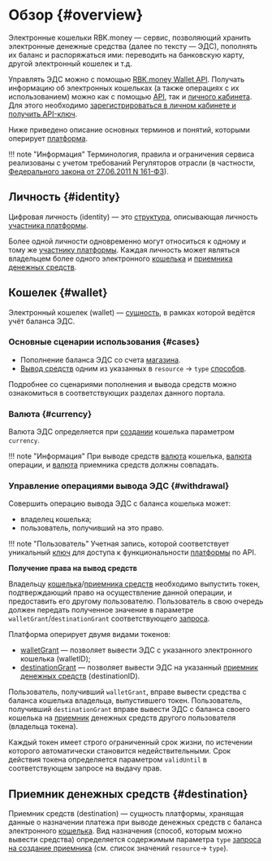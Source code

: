 # Обзор {#overview}

Электронные кошельки RBK.money — сервис, позволяющий хранить электронные денежные средства (далее по тексту — ЭДС), пополнять их баланс и распоряжаться ими: переводить на банковскую карту, другой электронный кошелек и т.д.

Управлять ЭДС можно с помощью [RBK.money Wallet API](https://rbkmoney.github.io/wallets-api/v0/). Получать информацию об электронных кошельках (а также операциях с их использованием) можно как с помощью [API](https://rbkmoney.github.io/wallets-api/v0/), так и [личного кабинета](https://help.rbkmoney.com/lk/lk/#wallets). Для этого необходимо [зарегистрироваться в личном кабинете и получить API-ключ](https://developer.rbk.money/docs/payments/overview/#lk).

Ниже приведено описание основных терминов и понятий, которыми оперирует [платформа](https://developer.rbk.money/docs/payments/overview/#_1).

!!! note "Информация"
    Терминология, правила и ограничения сервиса реализованы с учетом требований Регуляторов отрасли (в частности, [Федерального закона от 27.06.2011 N 161-ФЗ](http://pravo.gov.ru/proxy/ips/?docbody=&nd=102148779)).

## Личность {#identity}

Цифровая личность (identity) — это [структура](https://rbkmoney.github.io/wallets-api/v0/#operation/createIdentity), описывающая личность [участника платформы](https://developer.rbk.money/api/#tag/Parties).

Более одной личности одновременно могут относиться к одному и тому же [участнику платформы](https://developer.rbk.money/api/#tag/Parties). Каждая личность может являться владельцем более одного электронного [кошелька](#wallet) и [приемника денежных средств](#destination).

## Кошелек {#wallet}

Электронный кошелек (wallet) — [сущность](https://rbkmoney.github.io/wallets-api/v0/#operation/createWallet), в рамках которой ведётся учёт баланса ЭДС.

### Основные сценарии использования {#cases}

* Пополнение баланса ЭДС со счета [магазина](https://developer.rbk.money/docs/payments/overview/#shop).
* [Вывод средств](https://rbkmoney.github.io/wallets-api/v0/#operation/createWithdrawal) одним из указанных в `resource`
→ `type` [способов](https://rbkmoney.github.io/wallets-api/v0/#operation/createDestination).

Подробнее со сценариями пополнения и вывода средств можно ознакомиться в соответствующих разделах данного портала.

### Валюта {#currency}

Валюта ЭДС определяется при [создании](https://rbkmoney.github.io/wallets-api/v0/#operation/createWallet) кошелька параметром `currency`.

!!! note "Информация"
    При выводе средств [валюта](https://rbkmoney.github.io/wallets-api/v0/#operation/createWallet) кошелька, [валюта](https://rbkmoney.github.io/wallets-api/v0/#operation/createWithdrawal) операции, и [валюта](https://rbkmoney.github.io/wallets-api/v0/#operation/createDestination) приемника средств должны совпадать.

### Управление операциями вывода ЭДС {#withdrawal}

Совершить операцию вывода ЭДС с баланса кошелька может:

* владелец кошелька;
* пользователь, получивший на это право.

!!! note "Пользователь"
    Учетная запись, которой соответствует уникальный [ключ](https://developer.rbk.money/docs/payments/overview/#lk) для доступа к функциональности [платформы](https://developer.rbk.money/docs/payments/overview/#_1) по API.

**Получение права на вывод средств**

Владельцу [кошелька](#wallet)/[приемника средств](#destination) необходимо выпустить токен, подтверждающий право на осуществление данной операции, и предоставить его другому пользователю. Пользователь в свою очередь должен передать полученное значение в параметре `walletGrant`/`destinationGrant` соответствующего [запроса](https://rbkmoney.github.io/wallets-api/v0/#operation/createWithdrawal).

Платформа оперирует двумя видами токенов:

* [walletGrant](https://rbkmoney.github.io/wallets-api/v0/#operation/issueWalletGrant) — позволяет вывести ЭДС с указанного электронного кошелька (walletID);
* [destinationGrant](https://rbkmoney.github.io/wallets-api/v0/#operation/issueDestinationGrant) — позволяет вывести ЭДС на указанный [приемник денежных средств](#destination) (destinationID).

Пользователь, получивший `walletGrant`, вправе вывести средства с баланса кошелька владельца,  выпустившего токен. Пользователь, получивший `destinationGrant` вправе вывести ЭДС с баланса своего кошелька на [приемник](#destinationн) денежных средств другого пользователя (владельца токена).

Каждый токен имеет строго ограниченный срок жизни, по истечении которого автоматически становится недействительными. Срок действия токена определяется параметром `validUntil` в соответствующем запросе на выдачу прав.

## Приемник денежных средств {#destination}

Приемник средств (destination) — сущность платформы, хранящая данные о назначении платежа при выводе денежных средств с баланса электронного [кошелька](#wallet).
Вид назначения (способ, которым можно вывести средства) определяется содержимым параметра `type` [запроса на создание приемника](https://rbkmoney.github.io/wallets-api/v0/#operation/createDestination) (см. список значений `resource`→ `type`).
